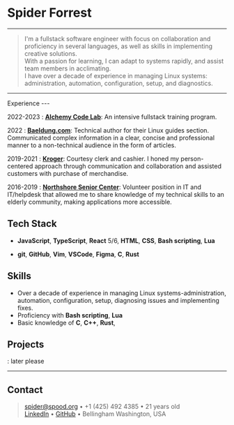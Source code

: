 Spider Forrest
===

----

> I'm a fullstack software engineer with focus on collaboration and proficiency in several languages, as well as skills in implementing creative solutions. \
> With a passion for learning, I can adapt to systems rapidly, and assist team members in acclimating. \
> I have over a decade of experience in managing Linux systems: administration, automation, configuration, setup, and diagnostics.

----

<section class="content">
Experience
---

2022-2023
:   **[Alchemy Code Lab](https://www.alchemycodelab.com)**: An intensive fullstack training program.

2022
:   **[Baeldung.com](https://www.baeldung.com/linux/)**: Technical author for their Linux guides section. Communicated complex information in a clear, concise and professional manner to a non-technical audience in the form of articles.

2019-2021
:   **[Kroger](https://www.kroger.com/)**: Courtesy clerk and cashier. I honed my person-centered approach through communication and collaboration and assisted customers with purchase of merchandise.

2016-2019
:   **[Northshore Senior Center](https://www.northshoreseniorcenter.org/)**: Volunteer position in IT and IT/helpdesk that allowed me to share knowledge of my technical skills to an elderly community, making applications more accessible.


<!-- break the flexbox wrap here -->
<div class="break"></div>

Tech Stack
---

* **JavaScript**, **TypeScript**, **React** 5/6, **HTML**, **CSS**, **Bash scripting**, **Lua**

* **git**, **GitHub**, **Vim**, **VSCode**, **Figma**, **C**, **Rust**

Skills
---

* Over a decade of experience in managing Linux systems-administration, automation, configuration,
setup, diagnosing issues and implementing fixes.
* Proficiency with **Bash scripting**, **Lua**
* Basic knowledge of **C**, **C++**, **Rust**,

Projects
---

:   later please

----

Contact
---
> <spider@spood.org> • +1 (425) 492 4385 • 21 years old\
> [LinkedIn](https://linkedin.com/in/spiderforrest) • [GitHub](https://github.com/spiderforrest) • Bellingham Washington, USA
>
> </section>
